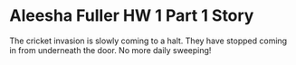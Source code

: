 # Aleesha Fuller HW 1 Part 1 Story

The cricket invasion is slowly coming to a halt.
They have stopped coming in from underneath the door.
No more daily sweeping!

